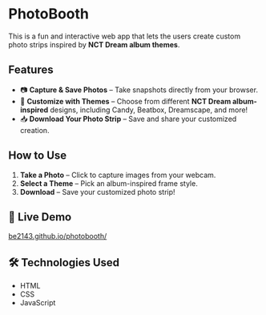 # PhotoBooth  

This is a fun and interactive web app that lets the users create custom photo strips inspired by **NCT Dream album themes**.  

## Features  
- 📷 **Capture & Save Photos** – Take snapshots directly from your browser.  
- 🎨 **Customize with Themes** – Choose from different **NCT Dream album-inspired** designs, including Candy, Beatbox, Dreamscape, and more!
- 📥 **Download Your Photo Strip** – Save and share your customized creation.  

## How to Use  
1. **Take a Photo** – Click to capture images from your webcam.  
2. **Select a Theme** – Pick an album-inspired frame style.  
3. **Download** – Save your customized photo strip!  

## 🔗 Live Demo  
[be2143.github.io/photobooth/](https://be2143.github.io/photobooth/)  

## 🛠️ Technologies Used  
- HTML  
- CSS  
- JavaScript  
